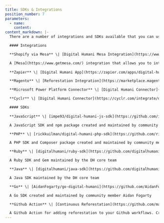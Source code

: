 ```yaml
---
title: SDKs & Integrations
position_number: 7
parameters:
  - name:
    content:
content_markdown: |-
  There are a number of integrations and SDKs available that you can use to easily integrate with the DigitalHumani API. 

  #### Integrations  

  **Shopify via Mesa** \| [Digital Humani Mesa Integration](https://www.getmesa.com/connect/digitalhumani)

  A [Mesa](https://www.getmesa.com/) integration that allows you to integrate Digital Humani into your Shopify store. Note that we'll be launching our own Shopify application in the near-future.
      
  **Zapier** \| [Digital Humani App](https://zapier.com/apps/digital-humani/integrations)

  **Magento** \| [Reforestation Integration](https://marketplace.magento.com/absolute-magento2-reforestation.html)

  **Microsoft Power Platform Connector** \| [Digital Humani Connector](https://docs.microsoft.com/en-us/connectors/digitalhumaniip/)

  **Cyclr** \| [Digital Humani Connector](https://cyclr.com/integrate/digital-humani)

  #### SDKs  
    
  **JavaScript** \| [impe93/digital-humani-js-sdk](https://github.com/impe93/digital-humani-js-sdk)

  A JavaScript SDK and npm package created and maintained by community member Lorenzo Imperatrice

  **PHP** \| [rickkuilman/digital-humani-php-sdk](https://github.com/rickkuilman/digital-humani-php-sdk)

  A PHP SDK and Composer package created and maintained by community member Rick Kuilman     

  **Ruby** \| [digitalhumani/ruby-sdk](https://github.com/digitalhumani/ruby-sdk)

  A Ruby SDK and Gem maintained by the DH core team

  **Java** \| [digitalhumani/java-sdk](https://github.com/digitalhumani/java-sdk)

  A Java SDK maintained by the DH core team

  **Go** \| [AidanFogarty/go-digital-humani](https://github.com/AidanFogarty/go-digital-humani)

  A Go SDK created and maintained by community member Aidan Fogarty

  **Github Action** \| [Continuous Reforestation](https://github.com/marketplace/actions/continuous-reforestation)

  A Github Action for adding reforestation to your Github workflows. Created and maintained by the team at [ProtonTypes](https://protontypes.eu/), source available at [protontypes/continuous-reforestation](https://github.com/protontypes/continuous-reforestation).
---
```

